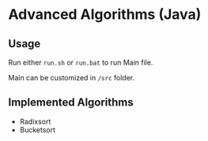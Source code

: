# Advanced Algorithms (Java)

## Usage

Run either `run.sh` or `run.bat` to run Main file.

Main can be customized in `/src` folder.

## Implemented Algorithms

* Radixsort
* Bucketsort

